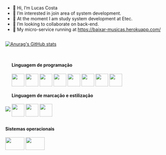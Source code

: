 - 👋 Hi, I’m Lucas Costa
- 👀 I’m interested in join area of system development.
- 🌱 At the moment I am study system development at Etec.
- 🖤 I’m looking to collaborate on back-end.
- 🔨 My micro-service running at https://baixar-musicas.herokuapp.com/

##

[![Anurag's GitHub stats](https://github-readme-stats.vercel.app/api?username=LucasCosta0011&theme=dark&show_icons=true)](https://github.com/LucasCosta0011/LucasCosta0011)

##

<img src="https://github-readme-stats.vercel.app/api/top-langs/?username=lucascosta0011&theme=blue-green">



<div style="display: inline-block;">
  

  
  <h4>Linguagem de programação</h4>
  
  <img align="center" width="40" height="40" rel="logo-typescript" src="https://cdn.jsdelivr.net/gh/devicons/devicon/icons/react/react-original.svg" />
  <img align="center" width="40" height="40" rel="logo-typescript"  src="https://cdn.jsdelivr.net/gh/devicons/devicon/icons/typescript/typescript-original.svg" />     
  <img align="center" width="40" height="40" rel="logo-javascript" src="https://cdn.jsdelivr.net/gh/devicons/devicon/icons/javascript/javascript-original.svg">
    <img align="center" width="40" height="40" rel="logo-java" src="https://cdn.jsdelivr.net/gh/devicons/devicon/icons/java/java-original.svg">
  <img align="center" width="40" height="40" rel="logo-php" src="https://cdn.jsdelivr.net/gh/devicons/devicon/icons/php/php-original.svg">
  <img align="center" width="40" height="40" rel="logo-csharp" src="https://cdn.jsdelivr.net/gh/devicons/devicon/icons/csharp/csharp-original.svg">
  <img align="center" width="40" height="40" rel="logo-mysql" src="https://cdn.jsdelivr.net/gh/devicons/devicon/icons/mysql/mysql-original.svg">
  <img align="center" width="40" height="40" rel="logo-xamarin" src="https://cdn.jsdelivr.net/gh/devicons/devicon/icons/xamarin/xamarin-original.svg">

  
  <h4>Linguagem de marcação e estilização</h4>
  <img align="center" width="40" height="40" rel="logo-html" src="https://cdn.jsdelivr.net/gh/devicons/devicon/icons/html5/html5-original.svg">
  <img align="center" width="40" height="40" rel="logo-css" src="https://cdn.jsdelivr.net/gh/devicons/devicon/icons/css3/css3-original.svg">
  <img align="center" width="40" height="40" rel="logo-bootstrap" src="https://cdn.jsdelivr.net/gh/devicons/devicon/icons/bootstrap/bootstrap-original.svg">
  
          
</div>

##

<h4>Sistemas operacionais</h4>
<div>
  <img align="center" width="60" height="40" rel="logo-bootstrap" src="https://img.shields.io/badge/Linux-FCC624?style=for-the-badge&logo=linux&logoColor=black">
  <img align="center" width="60" height="40" rel="logo-bootstrap" src="https://img.shields.io/badge/Windows-0078D6?style=for-the-badge&logo=windows&logoColor=white">
</div>
